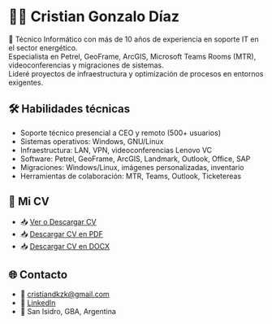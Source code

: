 # 👨‍💻 Cristian Gonzalo Díaz

🎯 Técnico Informático con más de 10 años de experiencia en soporte IT en el sector energético.  
Especialista en Petrel, GeoFrame, ArcGIS, Microsoft Teams Rooms (MTR), videoconferencias y migraciones de sistemas.  
Lideré proyectos de infraestructura y optimización de procesos en entornos exigentes.

## 🛠 Habilidades técnicas

- Soporte técnico presencial a CEO y remoto (500+ usuarios)
- Sistemas operativos: Windows, GNU/Linux
- Infraestructura: LAN, VPN, videoconferencias Lenovo VC
- Software: Petrel, GeoFrame, ArcGIS, Landmark, Outlook, Office, SAP
- Migraciones: Windows/Linux, imágenes personalizadas, inventario
- Herramientas de colaboración: MTR, Teams, Outlook, Ticketereas

## 📄 Mi CV
- 📥 [Ver o Descargar CV](https://github.com/cristiandkzk/cristiandkzk/blob/main/CV%20Cristian%20Diaz.png)
- 📥 [Descargar CV en PDF](https://github.com/cristiandkzk/cristiandkzk/blob/main/CV%20Cristian%20Diaz.pdf)
- 📥 [Descargar CV en DOCX](https://github.com/cristiandkzk/cristiandkzk/blob/main/CV_Cristian_Diaz_txt.docx)

## 🌐 Contacto

- 📧 cristiandkzk@gmail.com  
- 🔗 [LinkedIn](https://www.linkedin.com/in/cristiandkzk/)
- 📍 San Isidro, GBA, Argentina
